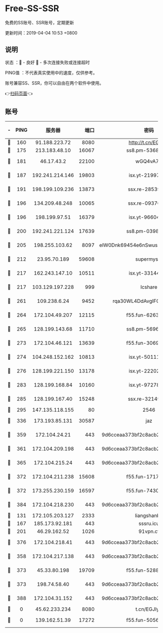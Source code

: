 # Free-SS-SSR

免费的SS账号、SSR账号，定期更新

更新时间：2019-04-04 10:53 +0800

## 说明

状态     ：🙂 - 良好 🙁 - 多次连接失败或连接超时

PING值   ：不代表真实使用中的速度，仅供参考。

账号兼容SS、SSR，你可以自由在两个软件中使用。

👉[扫码页面](https://liesauer.github.io/Free-SS-SSR/)👈

## 账号

|-|PING|服务器|端口|密码|加密方式|区域|
|:----:|:----:|:-----:|-----:|:----:|:----:|:----:|
|🙂|160|91.188.223.72|8080|http://t.cn/EGJIyrl|rc4-md5|RU|
|🙂|175|213.183.48.10|16067|ss8.pm-53686627|rc4-md5|RU|
|🙂|181|46.17.43.2|22100|wGQ4vA7D|aes-256-gcm|RU|
|🙂|187|192.241.214.146|19803|isx.yt-21997404|aes-256-cfb|US|
|🙂|191|198.199.109.236|13873|ssx.re-28539881|aes-256-cfb|US|
|🙂|196|134.209.48.248|10065|ssx.re-09376526|aes-256-cfb|US|
|🙂|196|198.199.97.51|16379|isx.yt-96604869|aes-256-cfb|US|
|🙂|200|192.241.221.124|17639|ss8.pm-03987287|aes-256-cfb|US|
|🙂|205|198.255.103.62|8097|eIW0Dnk69454e6nSwuspv9DmS201tQ0D|aes-256-cfb|US|
|🙂|212|23.95.70.189|59608|supermyssr|chacha20-ietf|US|
|🙂|217|162.243.147.10|10511|isx.yt-33144325|aes-256-cfb|US|
|🙂|217|103.129.197.228|999|lcshare|aes-256-cfb|US|
|🙂|261|109.238.6.24|9452|rqa30WL4DdAvgIFG6Fs3znzTa|aes-256-cfb|FR|
|🙂|264|172.104.49.207|12115|f55.fun-62631366|aes-256-cfb|SG|
|🙂|265|128.199.143.68|11710|ss8.pm-56960881|aes-256-cfb|SG|
|🙂|273|172.104.46.121|13639|f55.fun-30697480|aes-256-cfb|SG|
|🙂|274|104.248.152.162|10813|isx.yt-50111691|aes-256-cfb|SG|
|🙂|276|128.199.221.150|13178|isx.yt-22202502|aes-256-cfb|SG|
|🙂|283|128.199.168.84|10160|isx.yt-97278125|aes-256-cfb|SG|
|🙂|285|128.199.167.40|15248|ssx.re-32149746|aes-256-cfb|SG|
|🙂|295|147.135.118.155|80|2546|chacha20|US|
|🙂|336|173.193.85.131|30587|jaz|aes-256-cfb|US|
|🙂|359|172.104.24.21|443|9d6cceaa373bf2c8acb22e60b6a58be6|aes-256-cfb|US|
|🙂|361|172.104.209.198|443|9d6cceaa373bf2c8acb22e60b6a58be6|aes-256-cfb|US|
|🙂|365|172.104.215.24|443|9d6cceaa373bf2c8acb22e60b6a58be6|aes-256-cfb|US|
|🙂|372|172.104.211.238|15608|f55.fun-17178524|aes-256-cfb|US|
|🙂|372|173.255.230.159|16597|f55.fun-74305924|aes-256-cfb|US|
|🙂|384|172.104.218.230|443|9d6cceaa373bf2c8acb22e60b6a58be6|aes-256-cfb|US|
|🙂|131|172.105.203.127|2333|liangshanbo|chacha20|JP|
|🙂|167|185.173.92.181|443|sssru.icu|rc4-md5|RU|
|🙂|201|46.29.162.52|1026|91vpn.cf|rc4-md5|RU|
|🙂|376|172.104.218.41|443|9d6cceaa373bf2c8acb22e60b6a58be6|aes-256-cfb|US|
|🙁|358|172.104.217.138|443|9d6cceaa373bf2c8acb22e60b6a58be6|aes-256-cfb|US|
|🙁|373|45.33.80.198|19709|f55.fun-52889457|aes-256-cfb|US|
|🙁|373|198.74.58.40|443|9d6cceaa373bf2c8acb22e60b6a58be6|aes-256-cfb|US|
|🙁|388|172.104.31.152|443|9d6cceaa373bf2c8acb22e60b6a58be6|aes-256-cfb|US|
|🙁|0|45.62.233.234|8080|t.cn/EGJIyrl|rc4-md5|CA|
|🙁|0|139.162.51.39|17272|f55.fun-50565009|aes-256-cfb|SG|
